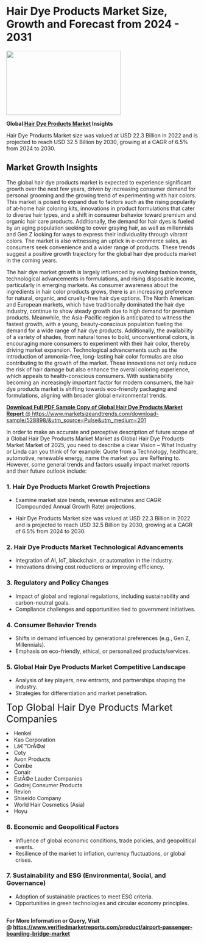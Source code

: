 <H1>Hair Dye Products Market Size, Growth and Forecast from 2024 - 2031</H1><img class="aligncenter size-medium wp-image-584254" src="https://thirdeyenews.in/wp-content/uploads/2024/09/Global-Market-Research-300x168.jpeg" alt="" width="300" height="168" /><p><strong>Global&nbsp;<a href="https://www.marketsizeandtrends.com/download-sample/528898/&amp;utm_source=Pulse&amp;utm_medium=201">Hair Dye Products Market</a> Insights</strong></p><p>Hair Dye Products Market size was valued at USD 22.3 Billion in 2022 and is projected to reach USD 32.5 Billion by 2030, growing at a CAGR of 6.5% from 2024 to 2030.</p><p><h2>Market Growth Insights</h2> <p>The global hair dye products market is expected to experience significant growth over the next few years, driven by increasing consumer demand for personal grooming and the growing trend of experimenting with hair colors. This market is poised to expand due to factors such as the rising popularity of at-home hair coloring kits, innovations in product formulations that cater to diverse hair types, and a shift in consumer behavior toward premium and organic hair care products. Additionally, the demand for hair dyes is fueled by an aging population seeking to cover graying hair, as well as millennials and Gen Z looking for ways to express their individuality through vibrant colors. The market is also witnessing an uptick in e-commerce sales, as consumers seek convenience and a wider range of products. These trends suggest a positive growth trajectory for the global hair dye products market in the coming years.</p> <p><a href="#download-sample"></a></p> <p>The hair dye market growth is largely influenced by evolving fashion trends, technological advancements in formulations, and rising disposable income, particularly in emerging markets. As consumer awareness about the ingredients in hair color products grows, there is an increasing preference for natural, organic, and cruelty-free hair dye options. The North American and European markets, which have traditionally dominated the hair dye industry, continue to show steady growth due to high demand for premium products. Meanwhile, the Asia-Pacific region is anticipated to witness the fastest growth, with a young, beauty-conscious population fueling the demand for a wide range of hair dye products. Additionally, the availability of a variety of shades, from natural tones to bold, unconventional colors, is encouraging more consumers to experiment with their hair color, thereby driving market expansion. Technological advancements such as the introduction of ammonia-free, long-lasting hair color formulas are also contributing to the growth of the market. These innovations not only reduce the risk of hair damage but also enhance the overall coloring experience, which appeals to health-conscious consumers. With sustainability becoming an increasingly important factor for modern consumers, the hair dye products market is shifting towards eco-friendly packaging and formulations, aligning with broader global environmental trends.</p> <p><a href="#get-more"></p><p><span class=""><strong>Download Full PDF Sample Copy of Global Hair Dye Products Market Report</strong> @ <a href="https://www.marketsizeandtrends.com/download-sample/528898/&amp;utm_source=Pulse&amp;utm_medium=201" target="_blank">https://www.marketsizeandtrends.com/download-sample/528898/&amp;utm_source=Pulse&amp;utm_medium=201</a></span></p><p>In order to make an accurate and perceptive description of future scope of a Global&nbsp;Hair Dye Products Market Market as Global&nbsp;Hair Dye Products Market Market of 2025, you need to describe a clear Vision &ndash; What Industry or Linda can you think of for example: Quote from a Technology, healthcare, automotive, renewable energy, name the market you are Reffering to. However, some general trends and factors usually impact market reports and their future outlook include:</p><h3>1.&nbsp;<strong>Hair Dye Products Market Growth Projections</strong></h3><ul><li>Examine market size trends, revenue estimates and CAGR (Compounded Annual Growth Rate) projections.</li><li><p>Hair Dye Products Market size was valued at USD 22.3 Billion in 2022 and is projected to reach USD 32.5 Billion by 2030, growing at a CAGR of 6.5% from 2024 to 2030.</p></li></ul><h3>2.&nbsp;<strong>Hair Dye Products Market Technological Advancements</strong></h3><ul><li>Integration of AI, IoT, blockchain, or automation in the industry.</li><li>Innovations driving cost reductions or improving efficiency.</li></ul><h3>3.&nbsp;<strong>Regulatory and Policy Changes</strong></h3><ul><li>Impact of global and regional regulations, including sustainability and carbon-neutral goals.</li><li>Compliance challenges and opportunities tied to government initiatives.</li></ul><h3>4.&nbsp;<strong>Consumer Behavior Trends</strong></h3><ul><li>Shifts in demand influenced by generational preferences (e.g., Gen Z, Millennials).</li><li>Emphasis on eco-friendly, ethical, or personalized products/services.</li></ul><h3>5.&nbsp;<strong>Global Hair Dye Products Market Competitive Landscape</strong></h3><ul><li>Analysis of key players, new entrants, and partnerships shaping the industry.</li><li>Strategies for differentiation and market penetration.</li></ul><p data-pm-slice="1 1 []"><span style="color: inherit; font-family: inherit; font-size: 25px;">Top Global Hair Dye Products Market Companies</span></p><div class="" data-test-id=""><p><li>Henkel</li><li> Kao Corporation</li><li> Lâ€™OrÃ©al</li><li> Coty</li><li> Avon Products</li><li> Combe</li><li> Conair</li><li> EstÃ©e Lauder Companies</li><li> Godrej Consumer Products</li><li> Revlon</li><li> Shiseido Company</li><li> World Hair Cosmetics (Asia)</li><li> Hoyu</li></p></div><h3>6.&nbsp;<strong>Economic and Geopolitical Factors</strong></h3><ul><li>Influence of global economic conditions, trade policies, and geopolitical events.</li><li>Resilience of the market to inflation, currency fluctuations, or global crises.</li></ul><h3>7.&nbsp;<strong>Sustainability and ESG (Environmental, Social, and Governance)</strong></h3><ul><li>Adoption of sustainable practices to meet ESG criteria.</li><li>Opportunities in green technologies and circular economy principles.</li></ul><h2><strong style="font-size: 14px;">For More Information or Query, Visit @&nbsp;</strong><a style="background-color: #ffffff; font-size: 14px;" href="https://www.marketsizeandtrends.com/report/hair-dye-products-market/" target="_blank">https://www.verifiedmarketreports.com/product/airport-passenger-boarding-bridge-market</a></h2>
